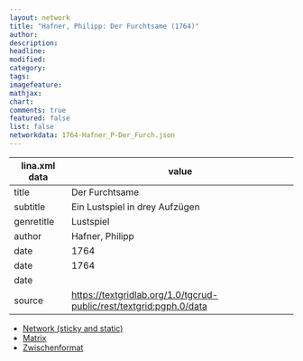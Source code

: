 ```yaml
---
layout: network
title: "Hafner, Philipp: Der Furchtsame (1764)"
author:
description:
headline:
modified:
category:
tags:
imagefeature: 
mathjax: 
chart: 
comments: true
featured: false
list: false
networkdata: 1764-Hafner_P-Der_Furch.json
---
```

lina.xml data  | value
------------- | -------------
title|Der Furchtsame
subtitle|Ein Lustspiel in drey Aufzügen
genretitle|Lustspiel
author|Hafner, Philipp
date|1764
date|1764
date|
source|https://textgridlab.org/1.0/tgcrud-public/rest/textgrid:pgph.0/data


* [Network (sticky and static)](/network5)
* [Matrix](/matrix5)
* [Zwischenformat](/lina5 )

